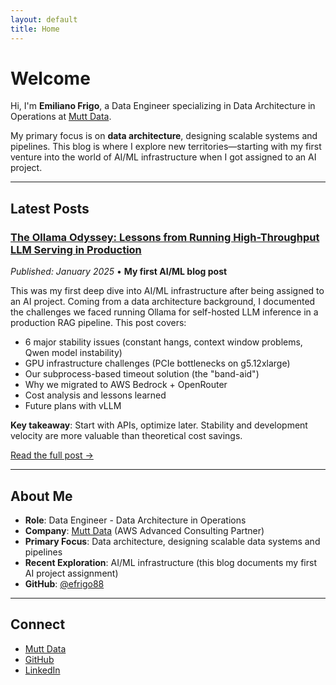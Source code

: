 ```yaml
---
layout: default
title: Home
---
```


# Welcome

Hi, I'm **Emiliano Frigo**, a Data Engineer specializing in Data Architecture in Operations at [Mutt Data](https://www.muttdata.ai/).

My primary focus is on **data architecture**, designing scalable systems and pipelines. This blog is where I explore new territories—starting with my first venture into the world of AI/ML infrastructure when I got assigned to an AI project.

---

## Latest Posts

### [The Ollama Odyssey: Lessons from Running High-Throughput LLM Serving in Production](ollama-infrastructure-challenges.html)

*Published: January 2025* • **My first AI/ML blog post**

This was my first deep dive into AI/ML infrastructure after being assigned to an AI project. Coming from a data architecture background, I documented the challenges we faced running Ollama for self-hosted LLM inference in a production RAG pipeline. This post covers:

- 6 major stability issues (constant hangs, context window problems, Qwen model instability)
- GPU infrastructure challenges (PCIe bottlenecks on g5.12xlarge)
- Our subprocess-based timeout solution (the "band-aid")
- Why we migrated to AWS Bedrock + OpenRouter
- Cost analysis and lessons learned
- Future plans with vLLM

**Key takeaway**: Start with APIs, optimize later. Stability and development velocity are more valuable than theoretical cost savings.

[Read the full post →](ollama-infrastructure-challenges.html)

---

## About Me

- **Role**: Data Engineer - Data Architecture in Operations
- **Company**: [Mutt Data](https://www.muttdata.ai/) (AWS Advanced Consulting Partner)
- **Primary Focus**: Data architecture, designing scalable data systems and pipelines
- **Recent Exploration**: AI/ML infrastructure (this blog documents my first AI project assignment)
- **GitHub**: [@efrigo88](https://github.com/efrigo88)

---

## Connect

- [Mutt Data](https://www.muttdata.ai/)
- [GitHub](https://github.com/efrigo88)
- [LinkedIn](https://www.linkedin.com/in/emiliano-frigo-17222733)
